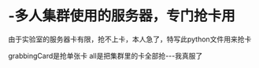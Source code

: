 # -多人集群使用的服务器，专门抢卡用

由于实验室的服务器卡有限，抢不上卡，本人急了，特写此python文件用来抢卡

grabbingCard是抢单张卡
all是把集群里的卡全部抢---我真服了
